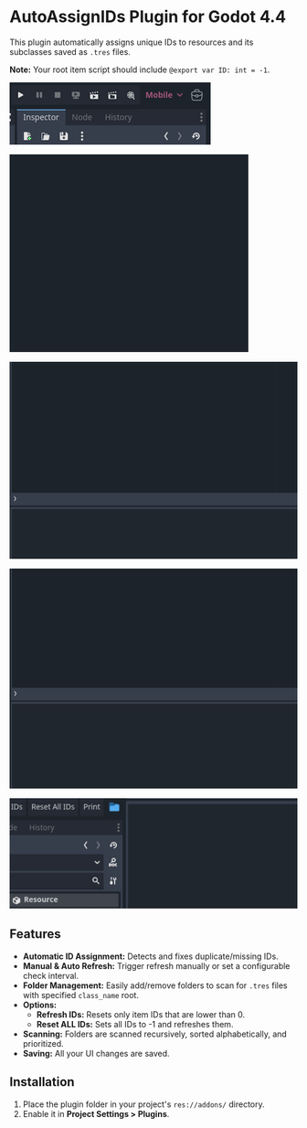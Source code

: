 # AutoAssignIDs Plugin for Godot 4.4

This plugin automatically assigns unique IDs to resources and its subclasses saved as `.tres` files.

**Note:** Your root item script should include `@export var ID: int = -1`.

![Where to find?](gifs/1.gif)

![Manage Item Folders](gifs/2.gif)

![Refresh Item IDs](gifs/3.gif)

![Reset ALL Item IDs](gifs/4.gif)

![Print Item IDs](gifs/5.gif)

## Features

- **Automatic ID Assignment:** Detects and fixes duplicate/missing IDs.
- **Manual & Auto Refresh:** Trigger refresh manually or set a configurable check interval.
- **Folder Management:** Easily add/remove folders to scan for `.tres` files with specified `class_name` root.
- **Options:**
  - **Refresh IDs:** Resets only item IDs that are lower than 0.
  - **Reset ALL IDs:** Sets all IDs to -1 and refreshes them.
- **Scanning:** Folders are scanned recursively, sorted alphabetically, and prioritized.
- **Saving:** All your UI changes are saved.

## Installation

1. Place the plugin folder in your project's `res://addons/` directory.
2. Enable it in **Project Settings > Plugins**.

